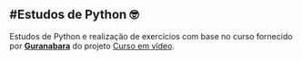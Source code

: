 #Estudos de Python :nerd_face:
---
Estudos de Python e realização de exercícios com base no curso fornecido por [**Guranabara**](https://github.com/gustavoguanabara) do projeto [Curso em vídeo](https://www.cursoemvideo.com/).